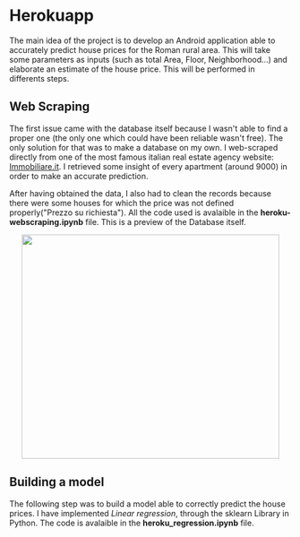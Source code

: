 # Herokuapp

The main idea of the project is to develop an Android application able to accurately predict house prices for the Roman rural area. This will take some parameters as inputs (such as total Area, Floor, Neighborhood...) and elaborate an estimate of the house price. This will be performed in differents steps. 

## Web Scraping

The first issue came with the database itself because I wasn't able to find a proper one (the only one which could have been reliable wasn't free). The only solution for that was to make a database on my own. I web-scraped directly from one of the most famous italian real estate agency website: [Immobiliare.it](https://www.immobiliare.it/). I retrieved some insight of every apartment (around 9000) in order to make an accurate prediction.

After having obtained the data, I also had to clean the records because there were some houses for which the price was not defined properly("Prezzo su richiesta"). All the code used is avalaible in the **heroku-webscraping.ipynb** file. This is a preview of the Database itself.

<p align="center">
  <img width="460" height="400" src="https://i.ibb.co/cNBKGQX/Cattura.png">
</p>

## Building a model 

The following step was to build a model able to correctly predict the house prices. I have implemented *Linear regression*, through the sklearn Library in Python. The code is avalaible in the **heroku_regression.ipynb** file. 
